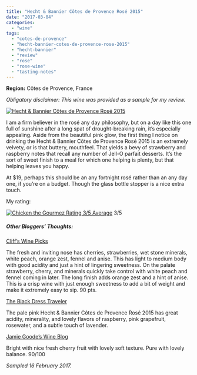 ```yaml
---
title: "Hecht & Bannier Côtes de Provence Rosé 2015"
date: "2017-03-04"
categories:
  - "wine"
tags:
  - "cotes-de-provence"
  - "hecht-bannier-cotes-de-provence-rose-2015"
  - "hecht-bannier"
  - "review"
  - "rose"
  - "rose-wine"
  - "tasting-notes"
---
```


**Region:** Côtes de Provence, France

_Obligatory disclaimer: This wine was provided as a sample for my review._

[![Hecht & Bannier Côtes de Provence Rosé 2015](http://s3.amazonaws.com/thegourmez-wpmedia/2017/02/Hecht-Bannier-01-334x500.jpg)](http://s3.amazonaws.com/thegourmez-wpmedia/2017/02/Hecht-Bannier-01.jpg)

I am a firm believer in the rosé any day philosophy, but on a day like this one full of sunshine after a long spat of drought-breaking rain, it’s especially appealing. Aside from the beautiful pink glow, the first thing I notice on drinking the Hecht & Bannier Côtes de Provence Rosé 2015 is an extremely velvety, or is that buttery, mouthfeel. That yields a bevy of strawberry and raspberry notes that recall any number of Jell-O parfait desserts. It’s the sort of sweet finish to a meal for which one helping is plenty, but that helping leaves you happy.

At $19, perhaps this should be an any fortnight rosé rather than an any day one, if you’re on a budget. Though the glass bottle stopper is a nice extra touch.

My rating:




<div class="caption">

[![Chicken the Gourmez Rating 3/5 Average](http://s3.amazonaws.com/thegourmez-wpmedia/2009/02/rating_chicken11.gif)](http://s3.amazonaws.com/thegourmez-wpmedia/2009/02/rating_chicken11.gif) 3/5</div>


##### **Other Bloggers’ Thoughts:**

[Cliff’s Wine Picks](https://cliffswinepicks.com/2017/01/20/cliffs-wine-picks-seriously-pink-rose-wines-of-provence/)

The fresh and inviting nose has cherries, strawberries, wet stone minerals, white peach, orange zest, fennel and anise. This has light to medium body with good acidity and just a hint of lingering sweetness. On the palate strawberry, cherry, and minerals quickly take control with white peach and fennel coming in later. The long finish adds orange zest and a hint of anise. This is a crisp wine with just enough sweetness to add a bit of weight and make it extremely easy to sip. 90 pts.

[The Black Dress Traveler](http://www.blackdresstraveler.com/2016/05/rose-wine-perfect-summer-sip.html)

The pale pink Hecht & Bannier Côtes de Provence Rosé 2015 has great acidity, minerality, and lovely flavors of raspberry, pink grapefruit, rosewater, and a subtle touch of lavender.

[Jamie Goode’s Wine Blog](http://www.wineanorak.com/wineblog/provence/provence-rose-24-leading-examples-tasted)

Bright with nice fresh cherry fruit with lovely soft texture. Pure with lovely balance. 90/100

_Sampled 16 February 2017._
